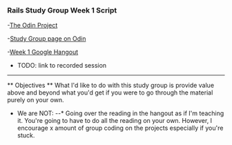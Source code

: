### Rails Study Group Week 1 Script

-[The Odin Project](theodinproject.com)

-[Study Group page on Odin](http://www.theodinproject.com/studygroup)

-[Week 1 Google Hangout](https://plus.google.com/u/0/events/cot10jfo8isvp486c9vkut2t33s?authkey=CNvcqOHw37W61AE)

- TODO: link to recorded session

---

** Objectives **
  What I'd like to do with this study group is provide value above and beyond what you'd get if you were to go through the material purely on your own.  
  
+ We are NOT:
--* Going over the reading in the hangout as if I'm teaching it.  You're going to have to do all the reading on your own.  However, I encourage x amount of group coding on the projects especially if you're stuck.
